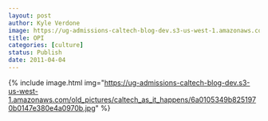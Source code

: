 ```yaml
---
layout: post
author: Kyle Verdone
image: https://ug-admissions-caltech-blog-dev.s3-us-west-1.amazonaws.com/old_pictures/caltech_as_it_happens/6a0105349b8251970b014e870109db970d.jpg
title: OPI
categories: [culture]
status: Publish
date: 2011-04-04
---
```



{% include image.html img="https://ug-admissions-caltech-blog-dev.s3-us-west-1.amazonaws.com/old_pictures/caltech_as_it_happens/6a0105349b8251970b0147e380e4a0970b.jpg" %}
